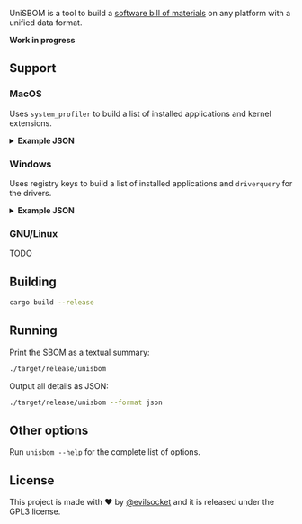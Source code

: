 UniSBOM is a tool to build a [software bill of materials](https://www.cisa.gov/sbom) on any platform with a unified data format.

**Work in progress**

## Support

### MacOS

Uses `system_profiler` to build a list of installed applications and kernel extensions. 

<details>
<summary><b>Example JSON</b></summary>

```json
[{
		"kind": "Application",
		"name": "UnmountAssistantAgent",
		"id": "UnmountAssistantAgent",
		"version": "5.0",
		"path": "/System/Library/CoreServices/UnmountAssistantAgent.app",
		"modified": "2022-08-11T06:44:38Z",
		"publishers": [
			"Software Signing",
			"Apple Code Signing Certification Authority",
			"Apple Root CA"
		]
	},
	{
		"kind": "Application",
		"name": "Google Drive",
		"id": "Google Drive",
		"version": "62.0",
		"path": "/Applications/Google Drive.app",
		"modified": "2022-08-25T12:50:40Z",
		"publishers": [
			"Developer ID Application: Google LLC (EQHXZ8M8AV)",
			"Developer ID Certification Authority",
			"Apple Root CA"
		]
	},
	{
		"kind": "Driver",
		"name": "VBoxDrv",
		"id": "org.virtualbox.kext.VBoxDrv",
		"version": "6.1.36",
		"path": "/Library/Application Support/VirtualBox/VBoxDrv.kext",
		"modified": "2022-07-19T22:00:36Z",
		"publishers": [
			"Developer ID Application: Oracle America, Inc. (VB5E2TV963), Developer ID Certification Authority, Apple Root CA"
		]
	},
	{
		"kind": "Driver",
		"name": "IOSCSIBlockCommandsDevice",
		"id": "com.apple.iokit.IOSCSIBlockCommandsDevice",
		"version": "456.140.3",
		"path": "/System/Library/Extensions/IOSCSIArchitectureModelFamily.kext/Contents/PlugIns/IOSCSIBlockCommandsDevice.kext",
		"modified": "2022-08-11T06:44:38Z",
		"publishers": [
			"Software Signing, Apple Code Signing Certification Authority, Apple Root CA"
		]
	}
]
```
</details>

### Windows

Uses registry keys to build a list of installed applications and `driverquery` for the drivers.

<details>
<summary><b>Example JSON</b></summary>

```json
[{
		"kind": "Application",
		"name": "Google Chrome",
		"id": "Google Chrome",
		"version": "105.0.5195.54",
		"path": "C:\\Program Files\\Google\\Chrome\\Application",
		"modified": "2022-09-02T13:45:10Z",
		"publishers": [
			"Google LLC"
		]
	},
	{
		"kind": "Application",
		"name": "Microsoft Azure Storage Emulator - v5.10",
		"id": "Microsoft Azure Storage Emulator - v5.10",
		"version": "5.10.19227.2113",
		"path": "C:\\ProgramData\\Microsoft\\VisualStudio\\Packages\\Microsoft.Azure.Storage.Emulator.Msi,version=5.10.19227.2113\\",
		"modified": "2021-02-15T08:37:36Z",
		"publishers": [
			"Microsoft Corporation"
		]
	},
	{
		"kind": "Driver",
		"name": "Intel(R) Serial IO I2C Driver v2",
		"id": "iaLPSS2i_I2C_CNL",
		"version": "30.100.1929.1",
		"path": "C:\\Windows\\system32\\drivers\\iaLPSS2i_I2C_CNL.sys",
		"modified": "2019-07-14T22:12:12Z",
		"publishers": []
	},
	{
		"kind": "Driver",
		"name": "Intel(R) Serial IO I2C Driver v2",
		"id": "iaLPSS2i_I2C_GLK",
		"version": "30.100.1820.1",
		"path": "C:\\Windows\\system32\\drivers\\iaLPSS2i_I2C_GLK.sys",
		"modified": "2018-05-15T22:46:02Z",
		"publishers": []
	}
]
```
</details>


### GNU/Linux

TODO

## Building

```sh
cargo build --release
```

## Running 

Print the SBOM as a textual summary:

```sh
./target/release/unisbom
```

Output all details as JSON:

```sh
./target/release/unisbom --format json
```

## Other options

Run `unisbom --help` for the complete list of options. 

## License

This project is made with ♥  by [@evilsocket](https://twitter.com/evilsocket) and it is released under the GPL3 license.